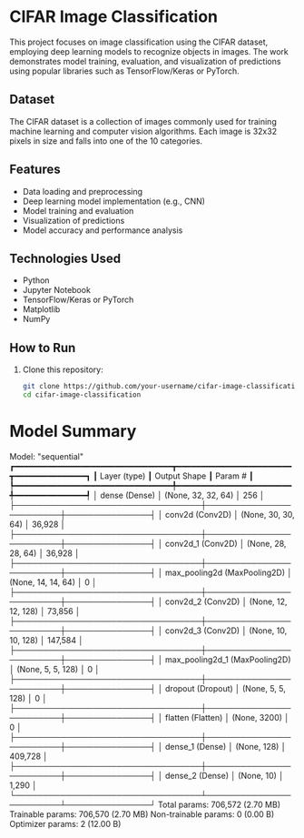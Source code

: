 # CIFAR Image Classification

This project focuses on image classification using the CIFAR dataset, employing deep learning models to recognize objects in images. The work demonstrates model training, evaluation, and visualization of predictions using popular libraries such as TensorFlow/Keras or PyTorch.

## Dataset

The CIFAR dataset is a collection of images commonly used for training machine learning and computer vision algorithms. Each image is 32x32 pixels in size and falls into one of the 10 categories.

## Features

- Data loading and preprocessing
- Deep learning model implementation (e.g., CNN)
- Model training and evaluation
- Visualization of predictions
- Model accuracy and performance analysis

## Technologies Used

- Python
- Jupyter Notebook
- TensorFlow/Keras or PyTorch
- Matplotlib
- NumPy

## How to Run

1. Clone this repository:
   ```bash
   git clone https://github.com/your-username/cifar-image-classification.git
   cd cifar-image-classification
   
# Model Summary 

Model: "sequential"
┏━━━━━━━━━━━━━━━━━━━━━━━━━━━━━━━━━┳━━━━━━━━━━━━━━━━━━━━━━━━┳━━━━━━━━━━━━━━━┓
┃ Layer (type)                    ┃ Output Shape           ┃       Param # ┃
┡━━━━━━━━━━━━━━━━━━━━━━━━━━━━━━━━━╇━━━━━━━━━━━━━━━━━━━━━━━━╇━━━━━━━━━━━━━━━┩
│ dense (Dense)                   │ (None, 32, 32, 64)     │           256 │
├─────────────────────────────────┼────────────────────────┼───────────────┤
│ conv2d (Conv2D)                 │ (None, 30, 30, 64)     │        36,928 │
├─────────────────────────────────┼────────────────────────┼───────────────┤
│ conv2d_1 (Conv2D)               │ (None, 28, 28, 64)     │        36,928 │
├─────────────────────────────────┼────────────────────────┼───────────────┤
│ max_pooling2d (MaxPooling2D)    │ (None, 14, 14, 64)     │             0 │
├─────────────────────────────────┼────────────────────────┼───────────────┤
│ conv2d_2 (Conv2D)               │ (None, 12, 12, 128)    │        73,856 │
├─────────────────────────────────┼────────────────────────┼───────────────┤
│ conv2d_3 (Conv2D)               │ (None, 10, 10, 128)    │       147,584 │
├─────────────────────────────────┼────────────────────────┼───────────────┤
│ max_pooling2d_1 (MaxPooling2D)  │ (None, 5, 5, 128)      │             0 │
├─────────────────────────────────┼────────────────────────┼───────────────┤
│ dropout (Dropout)               │ (None, 5, 5, 128)      │             0 │
├─────────────────────────────────┼────────────────────────┼───────────────┤
│ flatten (Flatten)               │ (None, 3200)           │             0 │
├─────────────────────────────────┼────────────────────────┼───────────────┤
│ dense_1 (Dense)                 │ (None, 128)            │       409,728 │
├─────────────────────────────────┼────────────────────────┼───────────────┤
│ dense_2 (Dense)                 │ (None, 10)             │         1,290 │
└─────────────────────────────────┴────────────────────────┴───────────────┘
 Total params: 706,572 (2.70 MB)
 Trainable params: 706,570 (2.70 MB)
 Non-trainable params: 0 (0.00 B)
 Optimizer params: 2 (12.00 B)
